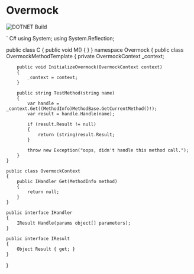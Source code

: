 # Overmock
![DOTNET Build](https://github.com/overmock/overmock/actions/workflows/dotnet.yml/badge.svg)

` C#
using System;
using System.Reflection;

public class C {
    public void M() {
    }
}
namespace Overmock
{
    public class OvermockMethodTemplate
    {
        private OvermockContext _context;

        public void InitializeOvermock(OvermockContext context)
        {
            _context = context;
        }

        public string TestMethod(string name)
        {
            var handle = _context.Get((MethodInfo)MethodBase.GetCurrentMethod()!);
            var result = handle.Handle(name);

            if (result.Result != null)
            {
                return (string)result.Result;
            }

            throw new Exception("oops, didn't handle this method call.");
        }
    }
    
    public class OvermockContext
    {
        public IHandler Get(MethodInfo method)
        {
            return null;
        }
    }
    
    public interface IHandler
    {
        IResult Handle(params object[] parameters);
    }
    
    public interface IResult
    {
        Object Result { get; }
    }
}
```
